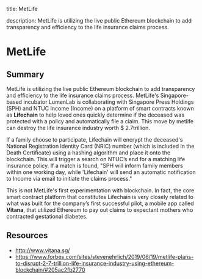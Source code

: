title: MetLife

description: MetLife is utilizing the live public Ethereum blockchain to add transparency and efficiency to the life insurance claims process.

# MetLife

## Summary
MetLife is utilizing the live public Ethereum blockchain to add transparency and efficiency to the life insurance claims process. MetLife's Singapore-based incubator LumenLab is collaborating with Singapore Press Holdings (SPH) and NTUC Income (Income) on a platform of smart contracts known as **Lifechain** to help loved ones quickly determine if the deceased was protected with a policy and automatically file a claim. This move by metlife can destroy the life insurance industry worth $ 2.7trillion.

If a family choose to participate, Lifechain will encrypt the deceased's National Registration Identity Card (NRIC) number (which is included in the Death Certificate) using a hashing algorithm and place it onto the blockchain. This will trigger a search on NTUC’s end for a matching life insurance policy. If a match is found, "SPH will inform family members within one working day, while 'Lifechain' will send an automatic notification to Income via email to initiate the claims process." 

This is not MetLife's first experimentation with blockchain. In fact, the core smart contract platform that constitutes Lifechain is very closely related to what was built for the company’s first successful pilot, a mobile app called **Vitana**, that utilized Ethereum to pay out claims to expectant mothers who contracted gestational diabetes.

## Resources

* http://www.vitana.sg/
* https://www.forbes.com/sites/stevenehrlich/2019/06/19/metlife-plans-to-disrupt-2-7-trillion-life-insurance-industry-using-ethereum-blockchain/#205ac2fb2770
